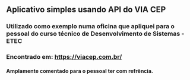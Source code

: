 ## Aplicativo simples usando API do VIA CEP
### Utilizado como exemplo numa oficina que apliquei para o pessoal do curso técnico de Desenvolvimento de Sistemas - ETEC
### Encontrado em: https://viacep.com.br/

#### Amplamente comentado para o pessoal ter com refrência.

